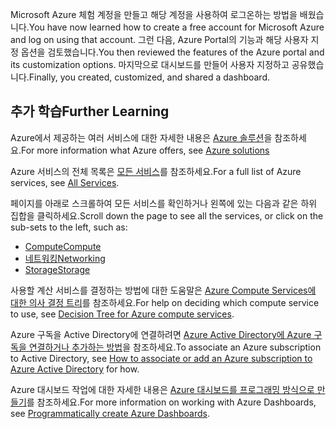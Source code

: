 <span data-ttu-id="bc8a4-101">Microsoft Azure 체험 계정을 만들고 해당 계정을 사용하여 로그온하는 방법을 배웠습니다.</span><span class="sxs-lookup"><span data-stu-id="bc8a4-101">You have now learned how to create a free account for Microsoft Azure and log on using that account.</span></span> <span data-ttu-id="bc8a4-102">그런 다음, Azure Portal의 기능과 해당 사용자 지정 옵션을 검토했습니다.</span><span class="sxs-lookup"><span data-stu-id="bc8a4-102">You then reviewed the features of the Azure portal and its customization options.</span></span> <span data-ttu-id="bc8a4-103">마지막으로 대시보드를 만들어 사용자 지정하고 공유했습니다.</span><span class="sxs-lookup"><span data-stu-id="bc8a4-103">Finally, you created, customized, and shared a dashboard.</span></span>

## <a name="further-learning"></a><span data-ttu-id="bc8a4-104">추가 학습</span><span class="sxs-lookup"><span data-stu-id="bc8a4-104">Further Learning</span></span>

<span data-ttu-id="bc8a4-105">Azure에서 제공하는 여러 서비스에 대한 자세한 내용은 [Azure 솔루션](https://azure.microsoft.com/solutions/)을 참조하세요.</span><span class="sxs-lookup"><span data-stu-id="bc8a4-105">For more information what Azure offers, see [Azure solutions](https://azure.microsoft.com/solutions/)</span></span>

<span data-ttu-id="bc8a4-106">Azure 서비스의 전체 목록은 [모든 서비스](https://docs.microsoft.com/azure/#pivot=products&panel=all)를 참조하세요.</span><span class="sxs-lookup"><span data-stu-id="bc8a4-106">For a full list of Azure services, see [All Services](https://docs.microsoft.com/azure/#pivot=products&panel=all).</span></span>

<span data-ttu-id="bc8a4-107">페이지를 아래로 스크롤하여 모든 서비스를 확인하거나 왼쪽에 있는 다음과 같은 하위 집합을 클릭하세요.</span><span class="sxs-lookup"><span data-stu-id="bc8a4-107">Scroll down the page to see all the services, or click on the sub-sets to the left, such as:</span></span>

* [<span data-ttu-id="bc8a4-108">Compute</span><span class="sxs-lookup"><span data-stu-id="bc8a4-108">Compute</span></span>](https://docs.microsoft.com/azure/#pivot=products&panel=Compute)
* [<span data-ttu-id="bc8a4-109">네트워킹</span><span class="sxs-lookup"><span data-stu-id="bc8a4-109">Networking</span></span>](https://docs.microsoft.com/azure/#pivot=products&panel=network)
* [<span data-ttu-id="bc8a4-110">Storage</span><span class="sxs-lookup"><span data-stu-id="bc8a4-110">Storage</span></span>](https://docs.microsoft.com/azure/#pivot=products&panel=storage)

<span data-ttu-id="bc8a4-111">사용할 계산 서비스를 결정하는 방법에 대한 도움말은 [Azure Compute Services에 대한 의사 결정 트리](https://docs.microsoft.com/azure/architecture/guide/technology-choices/compute-decision-tree)를 참조하세요.</span><span class="sxs-lookup"><span data-stu-id="bc8a4-111">For help on deciding which compute service to use, see [Decision Tree for Azure compute services](https://docs.microsoft.com/azure/architecture/guide/technology-choices/compute-decision-tree).</span></span>

<span data-ttu-id="bc8a4-112">Azure 구독을 Active Directory에 연결하려면 [Azure Active Directory에 Azure 구독을 연결하거나 추가하는 방법](https://docs.microsoft.com/azure/active-directory/fundamentals/active-directory-how-subscriptions-associated-directory)을 참조하세요.</span><span class="sxs-lookup"><span data-stu-id="bc8a4-112">To associate an Azure subscription to Active Directory, see [How to associate or add an Azure subscription to Azure Active Directory](https://docs.microsoft.com/azure/active-directory/fundamentals/active-directory-how-subscriptions-associated-directory) for how.</span></span>

<span data-ttu-id="bc8a4-113">Azure 대시보드 작업에 대한 자세한 내용은 [Azure 대시보드를 프로그래밍 방식으로 만들기](https://docs.microsoft.com/azure/azure-portal/azure-portal-dashboards-create-programmatically)를 참조하세요.</span><span class="sxs-lookup"><span data-stu-id="bc8a4-113">For more information on working with Azure Dashboards, see [Programmatically create Azure Dashboards](https://docs.microsoft.com/azure/azure-portal/azure-portal-dashboards-create-programmatically).</span></span>